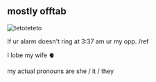 ## mostly offtab

![tetoteteto](https://github.com/user-attachments/assets/24acbcff-4384-4ba0-a8f4-31d143ac581b)


If ur alarm doesn't ring at 3:37 am ur my opp. /ref 

I lobe my wife 🫀 

my actual pronouns are she / it / they


<!--
**st0mach-b0ok/st0mach-b0ok** is a ✨ _special_ ✨ repository because its `README.md` (this file) appears on your GitHub profile.

Here are some ideas to get you started:

- 🔭 I’m currently working on ...
- 🌱 I’m currently learning ...
- 👯 I’m looking to collaborate on ...
- 🤔 I’m looking for help with ...
- 💬 Ask me about ...
- 📫 How to reach me: ...
- 😄 Pronouns: ...
- ⚡ Fun fact: ...
-->
